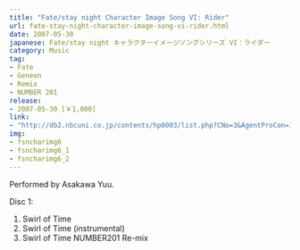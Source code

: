 ```yaml
---
title: "Fate/stay night Character Image Song VI: Rider"
url: fate-stay-night-character-image-song-vi-rider.html
date: 2007-05-30
japanese: Fate/stay night キャラクターイメージソングシリーズ VI：ライダー
category: Music
tag:
- Fate
- Geneon
- Remix
- NUMBER 201
release:
- 2007-05-30 [￥1,000]
link:
- "http://db2.nbcuni.co.jp/contents/hp0003/list.php?CNo=3&AgentProCon=11053"
img:
- fsncharimg6
- fsncharimg6_1
- fsncharimg6_2
---
```


Performed by Asakawa Yuu.

Disc 1:
<ol>
  <li title="瞬時の渦">Swirl of Time</li>
  <li title="瞬時の渦 (instrumental)">Swirl of Time (instrumental)</li>
  <li title="瞬時の渦 NUMBER201 Re-mix">Swirl of Time NUMBER201 Re-mix</li>
</ol>